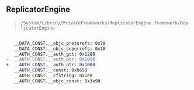 ## ReplicatorEngine

> `/System/Library/PrivateFrameworks/ReplicatorEngine.framework/ReplicatorEngine`

```diff

   __DATA_CONST.__objc_protorefs: 0x78
   __DATA_CONST.__objc_superrefs: 0x18
   __AUTH_CONST.__auth_got: 0x1288
-  __AUTH_CONST.__auth_ptr: 0x1008
+  __AUTH_CONST.__auth_ptr: 0x1000
   __AUTH_CONST.__const: 0xb650
   __AUTH_CONST.__cfstring: 0x1e0
   __AUTH_CONST.__objc_const: 0x3a90

```
